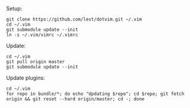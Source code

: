 Setup:

```
git clone https://github.com/lest/dotvim.git ~/.vim
cd ~/.vim
git submodule update --init
ln -s ~/.vim/vimrc ~/.vimrc
```

Update:

```
cd ~/.vim
git pull origin master
git submodule update --init
```

Update plugins:

```
cd ~/.vim
for repo in bundle/*; do echo "Updating $repo"; cd $repo; git fetch origin && git reset --hard origin/master; cd -; done
```
